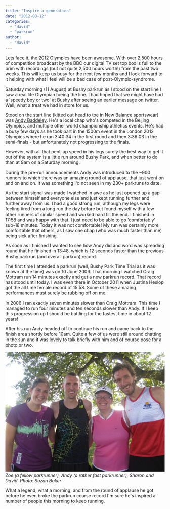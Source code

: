 ```yaml
---
title: "Inspire a generation"
date: "2012-08-12"
categories: 
  - "david"
  - "parkrun"
author: 
  - "david"
---
```


Lets face it, the 2012 Olympics have been awesome. With over 2,500 hours of competition broadcast by the BBC our digital TV set top box is full to the brim with recordings (but not quite 2,500 hours worth!) from the past two weeks. This will keep us busy for the next few months and I look forward to it helping with what I feel will be a bad case of post-Olympic-syndrome.

Saturday morning (11 August) at Bushy parkrun as I stood on the start line I saw a real life Olympian toeing the line. I had hoped that we might have had a 'speedy boy or two' at Bushy after seeing an earlier message on twitter. Well, what a treat we had in store for us.

Stood on the start line (kitted out head to toe in New Balance sportswear) was [Andy Baddeley](http://andybaddeley.co.uk). He's a local chap who's competed in the Beijing Olympics, and multiple other world championship athletics events. He's had a busy few days as he took part in the 1500m event in the London 2012 Olympics where he ran 3:40:34 in the first round and then 3:36:03 in the semi-finals - but unfortunately not progressing to the finals.

However, with all that pent-up speed in his legs surely the best way to get it out of the system is a little run around Bushy Park, and when better to do than at 9am on a Saturday morning.

During the pre-run announcements Andy was introduced to the ~900 runners to which there was an amazing round of applause, that just went on and on and on. It was something I'd not seen in my 230+ parkruns to date.

As the start signal was made I watched in awe as he just opened up a gap between himself and everyone else and just kept running further and further away from us. I had a good strong run, although my legs were feeling tired from a long run the day before but found myself with a few other runners of similar speed and worked hard till the end. I finished in 17:58 and was happy with that. I just need to be able to go 'comfortably' sub-18 minutes. Today it was not comfortable! My run was certainly more comfortable that others, as I saw one chap (who was much faster than me) being sick after finishing.

As soon as I finished I wanted to see how Andy did and word was spreading round that he finished in 13:48, which is 12 seconds faster than the previous Bushy parkrun (and overall parkrun) record.

The first time I attended a parkrun (well, Bushy Park Time Trial as it was known at the time) was on 10 June 2006. That morning I watched Craig Mottram run 14 minutes exactly and get a new parkrun record. That record has stood until today. I was even there in October 2011 when Justina Heslop got the all time female record of 15:58. Some of these amazing performances must surely be rubbing off on me.

In 2006 I ran exactly seven minutes slower than Craig Mottram. This time I managed to run four minutes and ten seconds slower than Andy. If I keep this progression up I should be battling for the fastest time in about 12 years!

After his run Andy headed off to continue his run and came back to the finish area shortly before 10am. Quite a few of us were still around chatting in the sun and it was lovely to talk briefly with him and of course pose for a photo or two.

![Zoe (a fellow parkrunner), Andy (a rather fast parkrunner), Sharon and David. Photo: Suzan Baker](/images/2012/2012-08-11-bushy-1.jpg)
*Zoe (a fellow parkrunner), Andy (a rather fast parkrunner), Sharon and David. Photo: Suzan Baker*

What a legend, what a morning, and from the round of applause he got before he even broke the parkrun course record I'm sure he's inspired a number of people this morning to keep running.
